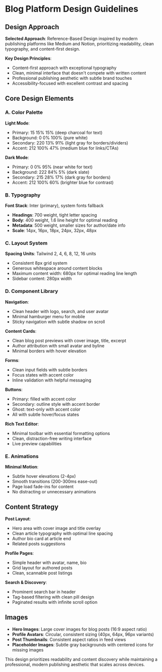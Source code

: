 # Blog Platform Design Guidelines

## Design Approach
**Selected Approach**: Reference-Based Design inspired by modern publishing platforms like Medium and Notion, prioritizing readability, clean typography, and content-first design.

**Key Design Principles**:
- Content-first approach with exceptional typography
- Clean, minimal interface that doesn't compete with written content
- Professional publishing aesthetic with subtle brand touches
- Accessibility-focused with excellent contrast and spacing

## Core Design Elements

### A. Color Palette
**Light Mode**:
- Primary: 15 15% 15% (deep charcoal for text)
- Background: 0 0% 100% (pure white)
- Secondary: 220 13% 91% (light gray for borders/dividers)
- Accent: 212 100% 47% (medium blue for links/CTAs)

**Dark Mode**:
- Primary: 0 0% 95% (near white for text)
- Background: 222 84% 5% (dark slate)
- Secondary: 215 28% 17% (dark gray for borders)
- Accent: 212 100% 60% (brighter blue for contrast)

### B. Typography
**Font Stack**: Inter (primary), system fonts fallback
- **Headings**: 700 weight, tight letter spacing
- **Body**: 400 weight, 1.6 line height for optimal reading
- **Metadata**: 500 weight, smaller sizes for author/date info
- **Scale**: 14px, 16px, 18px, 24px, 32px, 48px

### C. Layout System
**Spacing Units**: Tailwind 2, 4, 6, 8, 12, 16 units
- Consistent 8px grid system
- Generous whitespace around content blocks
- Maximum content width: 680px for optimal reading line length
- Sidebar content: 280px width

### D. Component Library

**Navigation**:
- Clean header with logo, search, and user avatar
- Minimal hamburger menu for mobile
- Sticky navigation with subtle shadow on scroll

**Content Cards**:
- Clean blog post previews with cover image, title, excerpt
- Author attribution with small avatar and byline
- Minimal borders with hover elevation

**Forms**:
- Clean input fields with subtle borders
- Focus states with accent color
- Inline validation with helpful messaging

**Buttons**:
- Primary: filled with accent color
- Secondary: outline style with accent border
- Ghost: text-only with accent color
- All with subtle hover/focus states

**Rich Text Editor**:
- Minimal toolbar with essential formatting options
- Clean, distraction-free writing interface
- Live preview capabilities

### E. Animations
**Minimal Motion**:
- Subtle hover elevations (2-4px)
- Smooth transitions (200-300ms ease-out)
- Page load fade-ins for content
- No distracting or unnecessary animations

## Content Strategy

**Post Layout**:
- Hero area with cover image and title overlay
- Clean article typography with optimal line spacing
- Author bio card at article end
- Related posts suggestions

**Profile Pages**:
- Simple header with avatar, name, bio
- Grid layout for authored posts
- Clean, scannable post listings

**Search & Discovery**:
- Prominent search bar in header
- Tag-based filtering with clean pill design
- Paginated results with infinite scroll option

## Images
- **Hero Images**: Large cover images for blog posts (16:9 aspect ratio)
- **Profile Avatars**: Circular, consistent sizing (40px, 64px, 96px variants)
- **Post Thumbnails**: Consistent aspect ratios in feed views
- **Placeholder Images**: Subtle gray backgrounds with centered icons for missing images

This design prioritizes readability and content discovery while maintaining a professional, modern publishing aesthetic that scales across devices.